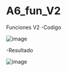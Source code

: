 # A6_fun_V2
Funciones V2
-Codigo

![image](https://github.com/user-attachments/assets/4de9de59-bddf-4506-bce6-08172503fdba)

-Resultado

![image](https://github.com/user-attachments/assets/42451032-109a-4a30-8a04-76fa9a9dd44d)
 

